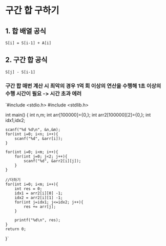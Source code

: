 # 구간 합 구하기

## 1. 합 배열 공식 
`S[i] = S[i-1] + A[i]`
## 2. 구간 합 공식
`S[j] - S[i-1]`

### 구간 합 매번 계산 시 최악의 경우 1억 회 이상의 연산을 수행해 1초 이상의 수행 시간이 필요 -> 시간 초과 에러

`#include <stdio.h>
#include <stdlib.h>

int main()
{
    int n,m;
    int arr[100000]={0,};
    int arr2[100000][2]={0,};
    int idx1,idx2;


    scanf("%d %d\n", &n,&m);
    for(int i=0; i<n; i++){
        scanf("%d", &arr[i]);
    }

    for(int i=0; i<m; i++){
        for(int j=0; j<2; j++){
            scanf("%d", &arr2[i][j]);
        }
    }

    //더하기
    for(int i=0; i<m; i++){
        int res = 0;
        idx1 = arr2[i][0] -1;
        idx2 = arr2[i][1] -1;
        for(int j=idx1; j<=idx2; j++){
            res += arr[j];
        }

        printf("%d\n", res);
    }
    return 0;
}`
